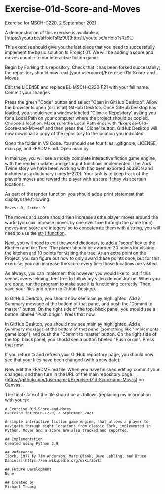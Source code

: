 # Exercise-01d-Score-and-Moves
Exercise for MSCH-C220, 2 September 2021

A demonstration of this exercise is available at [https://youtu.be/aHoioTsRz9U](https://youtu.be/aHoioTsRz9U)

This exercise should give you the last piece that you need to successfully implement the basic solution to Project 01. We will be adding a score and moves counter to our interactive fiction game.

Begin by Forking this repository. Check that it has been forked successfully; the repository should now read [your username]/Exercise-01d-Score-and-Moves

Edit the LICENSE and replace BL-MSCH-C220-F21 with your full name. Commit your changes.

Press the green "Code" button and select "Open in GitHub Desktop". Allow the browser to open (or install) GitHub Desktop. Once GitHub Desktop has loaded, you should see a window labeled "Clone a Repository" asking you for a Local Path on your computer where the project should be copied. Choose a location. Make sure the Local Path ends with "Exercise-01d-Score-and-Moves" and then press the "Clone" button. GitHub Desktop will now download a copy of the repository to the location you indicated.

Open the folder in VS Code. You should see four files: .gitignore, LICENSE, main.py, and README.md. Open main.py.

In main.py, you will see a mostly complete interactive fiction game engine, with the render, update, and get_input functions implemented. The Zork Twine story we have been working with has been exported as JSON and included as a dictionary (lines 5–220). Your task is to keep track of the player's moves and reward the player with a score if they visit certain locations.

As part of the render function, you should add a print statement that displays the following:
```
Moves: 0, Score: 0
```

The moves and score should then increase as the player moves around the world (you can increase moves by one ever time through the game loop). moves and score are integers, so to concatenate them with a string, you will need to use the [str() function](https://www.w3schools.com/python/ref_func_str.asp).

Next, you will need to edit the world dictionary to add a "score" key to the Kitchen and the Tree. The player should be awarded 20 points for visiting the kitchen and 10 points for visiting the tree. As an extra point on the Project, you can figure out how to only award these points once, but for this exercise, you can increase the score every time those locations are visited.

As always, you can implement this however you would like to, but if this seems overwhelming, feel free to follow my video demonstration. When you are  done, run the program to make sure it is functioning correctly. Then, save your files and return to Github Desktop.

In GitHub Desktop, you should now see main.py highlighted. Add a Summary message at the bottom of that panel, and push the "Commit to master" button. On the right side of the top, black panel, you should see a button labeled "Push origin". Press that now.

In GitHub Desktop, you should now see main.py highlighted. Add a Summary message at the bottom of that panel (something like "Implements game loop"), and push the "Commit to master" button. On the right side of the top, black panel, you should see a button labeled "Push origin". Press that now.

If you return to and refresh your GitHub repository page, you should now see that your files have been changed (with a new date).

Now edit the README.md file. When you have finished editing, commit your changes, and then turn in the URL of the main repository page (https://github.com/[username]/Exercise-01d-Score-and-Moves) on Canvas.

The final state of the file should be as follows (replacing my information with yours):
```
# Exercise-01d-Score-and-Moves
Exercise for MSCH-C220, 2 September 2021

A simple interactive fiction game engine, that allows a player to navigate through eight locations from classic Zork, implemented in Python. Moves and a score are also tracked and reported.

## Implementation
Created using Python 3.9

## References
[Zork, 1977 by Tim Anderson, Marc Blank, Dave Lebling, and Bruce Daniels](https://en.wikipedia.org/wiki/Zork)

## Future Development
None

## Created by
Michael Truong
```
